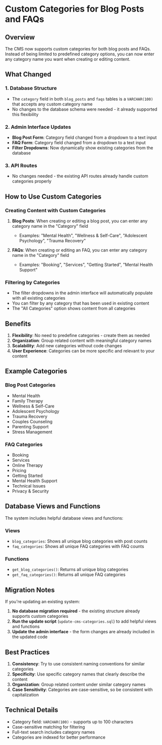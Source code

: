 # Custom Categories for Blog Posts and FAQs

## Overview

The CMS now supports custom categories for both blog posts and FAQs. Instead of being limited to predefined category options, you can now enter any category name you want when creating or editing content.

## What Changed

### 1. Database Structure
- The `category` field in both `blog_posts` and `faqs` tables is a `VARCHAR(100)` that accepts any custom category name
- No changes to the database schema were needed - it already supported this flexibility

### 2. Admin Interface Updates
- **Blog Post Form**: Category field changed from a dropdown to a text input
- **FAQ Form**: Category field changed from a dropdown to a text input
- **Filter Dropdowns**: Now dynamically show existing categories from the database

### 3. API Routes
- No changes needed - the existing API routes already handle custom categories properly

## How to Use Custom Categories

### Creating Content with Custom Categories

1. **Blog Posts**: When creating or editing a blog post, you can enter any category name in the "Category" field
   - Examples: "Mental Health", "Wellness & Self-Care", "Adolescent Psychology", "Trauma Recovery"

2. **FAQs**: When creating or editing an FAQ, you can enter any category name in the "Category" field
   - Examples: "Booking", "Services", "Getting Started", "Mental Health Support"

### Filtering by Categories

- The filter dropdowns in the admin interface will automatically populate with all existing categories
- You can filter by any category that has been used in existing content
- The "All Categories" option shows content from all categories

## Benefits

1. **Flexibility**: No need to predefine categories - create them as needed
2. **Organization**: Group related content with meaningful category names
3. **Scalability**: Add new categories without code changes
4. **User Experience**: Categories can be more specific and relevant to your content

## Example Categories

### Blog Post Categories
- Mental Health
- Family Therapy
- Wellness & Self-Care
- Adolescent Psychology
- Trauma Recovery
- Couples Counseling
- Parenting Support
- Stress Management

### FAQ Categories
- Booking
- Services
- Online Therapy
- Pricing
- Getting Started
- Mental Health Support
- Technical Issues
- Privacy & Security

## Database Views and Functions

The system includes helpful database views and functions:

### Views
- `blog_categories`: Shows all unique blog categories with post counts
- `faq_categories`: Shows all unique FAQ categories with FAQ counts

### Functions
- `get_blog_categories()`: Returns all unique blog categories
- `get_faq_categories()`: Returns all unique FAQ categories

## Migration Notes

If you're updating an existing system:

1. **No database migration required** - the existing structure already supports custom categories
2. **Run the update script** (`update-cms-categories.sql`) to add helpful views and functions
3. **Update the admin interface** - the form changes are already included in the updated code

## Best Practices

1. **Consistency**: Try to use consistent naming conventions for similar categories
2. **Specificity**: Use specific category names that clearly describe the content
3. **Organization**: Group related content under similar category names
4. **Case Sensitivity**: Categories are case-sensitive, so be consistent with capitalization

## Technical Details

- Category field: `VARCHAR(100)` - supports up to 100 characters
- Case-sensitive matching for filtering
- Full-text search includes category names
- Categories are indexed for better performance
